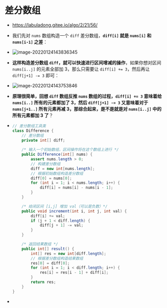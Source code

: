 # 差分数组

- https://labuladong.gitee.io/algo/2/21/56/
- 我们先对 `nums` 数组构造一个 `diff` 差分数组，**`diff[i]` 就是 `nums[i]` 和 `nums[i-1]` 之差**：
- ![image-20220124143836345](https://raw.githubusercontent.com/TWDH/Leetcode-From-Zero/pictures/img/image-20220124143836345.png)
- **这样构造差分数组 `diff`，就可以快速进行区间增减的操作**，如果你想对区间 `nums[i..j]` 的元素全部加 3，那么只需要让 `diff[i] += 3`，然后再让 `diff[j+1] -= 3` 即可：
- ![image-20220124143753846](https://raw.githubusercontent.com/TWDH/Leetcode-From-Zero/pictures/img/image-20220124143753846.png)
- **原理很简单，回想 `diff` 数组反推 `nums` 数组的过程，`diff[i] += 3` 意味着给 `nums[i..]` 所有的元素都加了 3，然后 `diff[j+1] -= 3` 又意味着对于 `nums[j+1..]` 所有元素再减 3，那综合起来，是不是就是对 `nums[i..j]` 中的所有元素都加 3 了**？

- ```java
  // 差分数组工具类
  class Difference {
      // 差分数组
      private int[] diff;
      
      /* 输入一个初始数组，区间操作将在这个数组上进行 */
      public Difference(int[] nums) {
          assert nums.length > 0;
          // 构建差分数组
          diff = new int[nums.length];
          // 根据初始数组构造差分数组
          diff[0] = nums[0];
          for (int i = 1; i < nums.length; i++) {
              diff[i] = nums[i] - nums[i - 1];
          }
      }
  
      /* 给闭区间 [i,j] 增加 val（可以是负数）*/
      public void increment(int i, int j, int val) {
          diff[i] += val;
          if (j + 1 < diff.length) {
              diff[j + 1] -= val;
          }
      }
  
      /* 返回结果数组 */
      public int[] result() {
          int[] res = new int[diff.length];
          // 根据差分数组构造结果数组
          res[0] = diff[0];
          for (int i = 1; i < diff.length; i++) {
              res[i] = res[i - 1] + diff[i];
          }
          return res;
      }
  }
  
  
  ```

- 